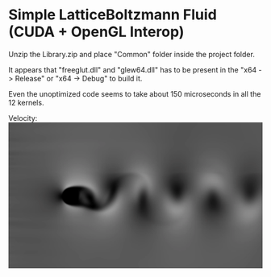 # Simple LatticeBoltzmann Fluid (CUDA + OpenGL Interop)
Unzip the Library.zip and place "Common" folder inside the project folder.

It appears that "freeglut.dll" and "glew64.dll" has to be present in the "x64 -> Release" or "x64 -> Debug" to build it.

Even the unoptimized code seems to take about 150 microseconds in all the 12 kernels.

<div class="row">
  Velocity:
  <img src="Examples/FluidVelocity.png?raw=true" width="1000">
</div>
